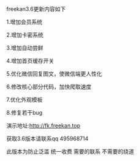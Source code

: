 freekan3.6更新内容如下

1.增加会员系统

2.增加卡密系统

3.增加自动尝鲜

4.增加首页缓存开关

5.优化微信回复图文，使微信端更人性化

6.修改核心部分代码，加快爬取速度

7.优化外观模板

8.修复若干bug

演示地址:http://fk.freekan.top

获取3.6版本请联系qq 495968714

此版本为防止泛滥 统一收费 需要的联系 不需要的绕道
